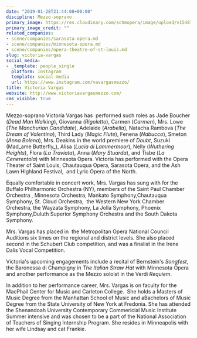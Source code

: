 ```yaml
---
date: "2019-01-28T21:44:08+00:00"
discipline: Mezzo-soprano
primary_image: https://res.cloudinary.com/schmopera/image/upload/v1548711871/media/2019/01/VictoriaVargas.jpg
primary_image_credit: ""
related_companies:
- scene/companies/sarasota-opera.md
- scene/companies/minnesota-opera.md
- scene/companies/opera-theatre-of-st-louis.md
slug: victoria-vargas
social_media:
- _template: people_single
  platform: Instagram
  template: social-media
  url: https://www.instagram.com/vavargasmezzo/
title: Victoria Vargas
website: http://www.victoriavargasmezzo.com/
cms_visible: true
---
```

Mezzo-soprano Victoria Vargas has  performed such roles as Jade Boucher (_Dead Man Walking_), Giovanna (_Rigoletto_), Carmen (_Carmen_), Mrs. Lowe (_The Manchurian Candidate_), Adelaide (_Arabella_), Natacha Rambova (_The Dream of Valentino_), Third Lady (_Magic Flute_), Fenena (_Nabucco_), Smeton (_Anna Bolena_), Mrs. Deakins in the world premiere of _Doubt_, Suzuki (Mad_ame Butterfly_), Alisa (_Lucia di Lammermoor_), Nelly (_Wuthering Heights_), Flora (_La Traviata_), Anna (_Mary Stuarda_), and Tisbe (_La Cenerentola_) with Minnesota Opera. Victoria has performed with the Opera Theater of Saint Louis, Chautauqua Opera, Sarasota Opera, and the Ash Lawn Highland Festival,  and Lyric Opera of the North.

Equally comfortable in concert work, Mrs. Vargas has sung with for the Buffalo Philharmonic Orchestra (NY), members of the Saint Paul Chamber Orchestra , Minnesota Orchestra, Mankato Symphony,Chautauqua Symphony, St. Cloud Orchestra,  the Western New York Chamber Orchestra, the Wayzata Symphony, La Jolla Symphony, Phoenix Symphony,Duluth Superior Symphony Orchestra and the South Dakota Symphony.

Mrs. Vargas has placed in  the Metropolitan Opera National Council Auditions six times on the regional and district levels. She also placed second in the Schubert Club competition, and was a finalist in the Irene Dalis Vocal Competition.

Victoria's upcoming engagements include a recital of Bernstein's _Songfest_, the Baronessa di Champigny in _The Italian Straw Hat_ with Minnesota Opera and another performance as the Mezzo soloist in the Verdi _Requiem_.

In addition to her performance career, Mrs. Vargas is on faculty for the MacPhail Center for Music and Carleton College.  She holds a Masters of Music Degree from the Manhattan School of Music and aBachelors of Music Degree from the State University of New York at Fredonia. She has attended the Shenandoah University Contemporary Commericial Music Institute Summer intensive and was chosen to be a part of the National Association of Teachers of Singing Internship Program. She resides in Minneapolis with her wife Lindsay and cat Frankie.